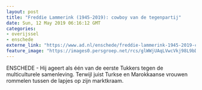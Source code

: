 ```yaml
---
layout: post
title: "Freddie Lammerink (1945-2019): cowboy van de tegenpartij"
date: Sun, 12 May 2019 06:16:12 GMT
categories: 
- overijssel 
- enschede 
externe_link: "https://www.ad.nl/enschede/freddie-lammerink-1945-2019-cowboy-van-de-tegenpartij~a69c9732/"
feature_image: "https://images0.persgroep.net/rcs/glWWjUAqLVwcVkj98L9bDLmN6Ew/diocontent/146756717/_fitwidth/400/?appId=21791a8992982cd8da851550a453bd7f&quality=0.7"
---
```


ENSCHEDE - Hij ageert als één van de eerste Tukkers tegen de multiculturele samenleving. Terwijl juist Turkse en Marokkaanse vrouwen rommelen tussen de lapjes op zijn marktkraam.
